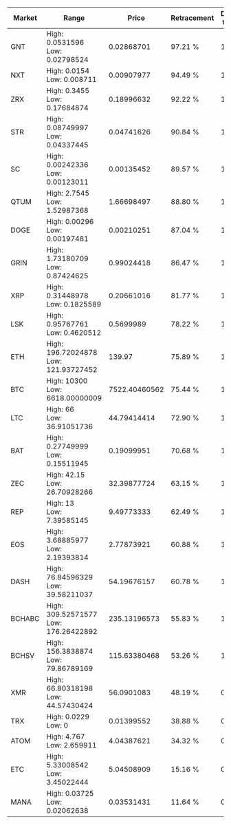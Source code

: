 | Market | Range | Price| Retracement | Doubles to 50% |
| --- | --- | --- | --- | --- |
| GNT | High: 0.0531596<br />Low: 0.02798524 | 0.02868701 | 97.21 % | 1.41 |
| NXT | High: 0.0154<br />Low: 0.008711 | 0.00907977 | 94.49 % | 1.33 |
| ZRX | High: 0.3455<br />Low: 0.17684874 | 0.18996632 | 92.22 % | 1.37 |
| STR | High: 0.08749997<br />Low: 0.04337445 | 0.04741626 | 90.84 % | 1.38 |
| SC | High: 0.00242336<br />Low: 0.00123011 | 0.00135452 | 89.57 % | 1.35 |
| QTUM | High: 2.7545<br />Low: 1.52987368 | 1.66698497 | 88.80 % | 1.29 |
| DOGE | High: 0.00296<br />Low: 0.00197481 | 0.00210251 | 87.04 % | 1.17 |
| GRIN | High: 1.73180709<br />Low: 0.87424625 | 0.99024418 | 86.47 % | 1.32 |
| XRP | High: 0.31448978<br />Low: 0.1825589 | 0.20661016 | 81.77 % | 1.20 |
| LSK | High: 0.95767761<br />Low: 0.4620512 | 0.5699989 | 78.22 % | 1.25 |
| ETH | High: 196.72024878<br />Low: 121.93727452 | 139.97 | 75.89 % | 1.14 |
| BTC | High: 10300<br />Low: 6618.00000009 | 7522.40460562 | 75.44 % | 1.12 |
| LTC | High: 66<br />Low: 36.91051736 | 44.79414414 | 72.90 % | 1.15 |
| BAT | High: 0.27749999<br />Low: 0.15511945 | 0.19099951 | 70.68 % | 1.13 |
| ZEC | High: 42.15<br />Low: 26.70928266 | 32.39877724 | 63.15 % | 1.06 |
| REP | High: 13<br />Low: 7.39585145 | 9.49773333 | 62.49 % | 1.07 |
| EOS | High: 3.68885977<br />Low: 2.19393814 | 2.77873921 | 60.88 % | 1.06 |
| DASH | High: 76.84596329<br />Low: 39.58211037 | 54.19676157 | 60.78 % | 1.07 |
| BCHABC | High: 309.52571577<br />Low: 176.26422892 | 235.13196573 | 55.83 % | 1.03 |
| BCHSV | High: 156.3838874<br />Low: 79.86789169 | 115.63380468 | 53.26 % | 1.02 |
| XMR | High: 66.80318198<br />Low: 44.57430424 | 56.0901083 | 48.19 % | 0.00 |
| TRX | High: 0.0229<br />Low: 0 | 0.01399552 | 38.88 % | 0.00 |
| ATOM | High: 4.767<br />Low: 2.659911 | 4.04387621 | 34.32 % | 0.00 |
| ETC | High: 5.33008542<br />Low: 3.45022444 | 5.04508909 | 15.16 % | 0.00 |
| MANA | High: 0.03725<br />Low: 0.02062638 | 0.03531431 | 11.64 % | 0.00 |
